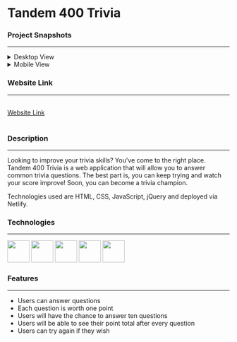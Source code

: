 # **Tandem 400 Trivia**

### Project Snapshots

***

<details class="cursor">
<summary>Desktop View</summary>
<img src="https://res.cloudinary.com/dpggcudix/image/upload/v1604236640/Screen_Shot_2020-11-01_at_8.12.49_AM_cmcobn.png" width="390" height= "200">
<img src="https://res.cloudinary.com/dpggcudix/image/upload/v1604236640/Screen_Shot_2020-11-01_at_8.12.39_AM_slctsn.png" width="390" height= "200">
</details>
<details class="cursor">
<summary>Mobile View</summary>
<img src="https://res.cloudinary.com/dpggcudix/image/upload/v1604236640/Screen_Shot_2020-11-01_at_8.13.30_AM_taiikt.png" width="150" height= "300">
<img src="https://res.cloudinary.com/dpggcudix/image/upload/v1604236641/Screen_Shot_2020-11-01_at_8.16.49_AM_h0cfsq.png" width="150" height= "300">
</details>

### Website Link

***

<br>

<a href="https://tandem-challenge-kr.netlify.app/">
Website Link
</a>

<br>
<br>

### Description

***

Looking to improve your trivia skills? You've come to the right place. Tandem 400 Trivia is a web application that will allow you to answer common trivia questions. The best part is, you can keep trying and watch your score improve! Soon, you can become a trivia champion.

Technologies used are HTML, CSS, JavaScript, jQuery and deployed via Netlify.

### Technologies

***

[<img src ="https://upload.wikimedia.org/wikipedia/commons/thumb/3/38/HTML5_Badge.svg/600px-HTML5_Badge.svg.png" width="50" height="50">](https://www.w3schools.com/html/)
[<img src ="https://cdn1.iconfinder.com/data/icons/logotypes/32/badge-css-3-512.png" width="50" height="50">](https://www.w3schools.com/css/)
[<img src ="https://cdn.worldvectorlogo.com/logos/javascript-1.svg" width="50" height="50">](https://www.javascript.com/)
[<img src ="https://www.vectorlogo.zone/logos/jquery/jquery-icon.svg" width="50" height="50">](https://jquery.com/)
[<img src ="https://www.netlify.com/img/press/logos/logomark.png" width="50" height="50">](https://www.netlify.com/)

### Features

***

- Users can answer questions
- Each question is worth one point
- Users will have the chance to answer ten questions
- Users will be able to see their point total after every question
- Users can try again if they wish